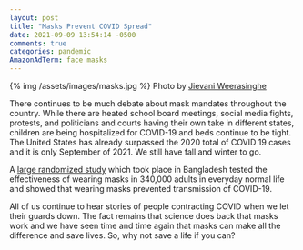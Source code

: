 ```yaml
---
layout: post
title: "Masks Prevent COVID Spread"
date: 2021-09-09 13:54:14 -0500
comments: true
categories: pandemic
AmazonAdTerm: face masks
---
```

{% img /assets/images/masks.jpg %}
Photo by <a href="https://unsplash.com/@jievani?utm_source=unsplash&utm_medium=referral&utm_content=creditCopyText">Jievani Weerasinghe</a>

There continues to be much debate about mask mandates throughout the country. While there are heated school board meetings, social media fights, protests, and politicians and courts having their own take in different states, children are being hospitalized for COVID-19 and beds continue to be tight. The United States has already surpassed the 2020 total of COVID 19 cases and it is only September of 2021. We still have fall and winter to go.

A [large randomized study](https://www.poverty-action.org/news/new-study-first-randomized-trial-show-wearing-masks-reduces-covid-19-real-world-setting) which took place in Bangladesh tested the effectiveness of wearing masks in 340,000 adults in everyday normal life and showed that wearing masks prevented transmission of COVID-19.

All of us continue to hear stories of people contracting COVID when we let their guards down. The fact remains that science does back that masks work and we have seen time and time again that masks can make all the difference and save lives. So, why not save a life if you can?
